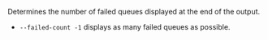 Determines the number of failed queues displayed at the end of the output.
- `--failed-count -1` displays as many failed queues as possible.